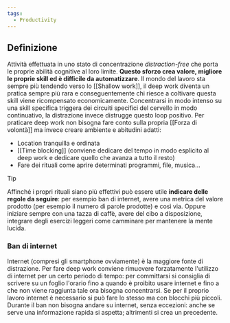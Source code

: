 ```yaml
---
tags:
  - Productivity
---
```

## Definizione

Attività effettuata in uno stato di concentrazione *distraction-free* che porta le proprie abilità cognitive al loro limite.
**Questo sforzo crea valore, migliore le proprie skill ed è difficile da automatizzare**.
Il mondo del lavoro sta sempre più tendendo verso lo [[Shallow work]], il deep work diventa un pratica sempre più rara e conseguentemente chi riesce a coltivare questa skill viene ricompensato economicamente.
Concentrarsi in modo intenso su una skill specifica triggera dei circuiti specifici del cervello in modo continuativo, la distrazione invece distrugge questo loop positivo.
Per praticare deep work non bisogna fare conto sulla propria [[Forza di volontà]] ma invece creare ambiente e abitudini adatti:
* Location tranquilla e ordinata
* [[Time blocking]] (conviene dedicare del tempo in modo esplicito al deep work e dedicare quello che avanza a tutto il resto)
* Fare dei rituali come aprire determinati programmi, file, musica…

> [!tip]
> Affinché i propri rituali siano più effettivi può essere utile **indicare delle regole da seguire**: per esempio ban di internet, avere una metrica del valore prodotto (per esempio il numero di parole prodotte) e così via. Oppure iniziare sempre con una tazza di caffè, avere del cibo a disposizione, integrare degli esercizi leggeri come camminare per mantenere la mente lucida.
>
### Ban di internet
Internet (compresi gli smartphone ovviamente) è la maggiore fonte di distrazione. Per fare deep work conviene rimuovere forzatamente l'utilizzo di internet per un certo periodo di tempo: per committarsi si consiglia di scrivere su un foglio l'orario fino a quando è proibito usare internet e fino a che non viene raggiunta tale ora bisogna concentrarsi.
Se per il proprio lavoro internet è necessario si può fare lo stesso ma con blocchi più piccoli.
Durante il ban non bisogna andare su internet, senza eccezioni: anche se serve una informazione rapida si aspetta; altrimenti si crea un precedente.